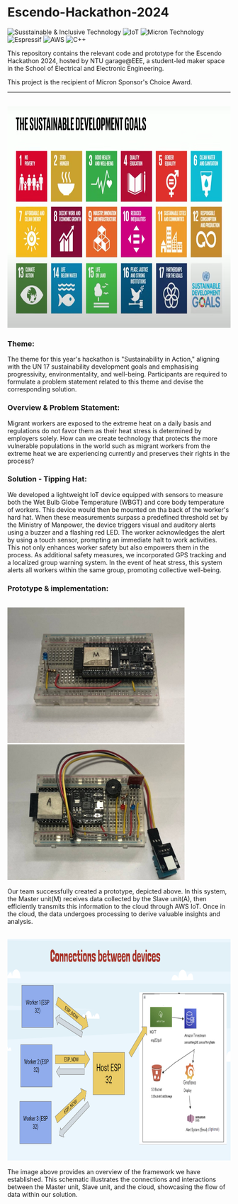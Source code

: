 # Escendo-Hackathon-2024

![Susstainable & Inclusive Technology](https://img.shields.io/badge/Susstainable%20&%20Inclusive%20Technology-8CE67F?style=for-the-badge&logoColor=white)
![IoT](https://img.shields.io/badge/IoT%20-1976D2?style=for-the-badge&logoColor=white)
![Micron Technology](https://img.shields.io/badge/Micron%20Technology-C71A36?style=for-the-badge&logoColor=white)
![Espressif](https://img.shields.io/badge/espressif-E7352C.svg?style=for-the-badge&logo=espressif&logoColor=white)
![AWS](https://img.shields.io/badge/AWS-%23FF9900.svg?style=for-the-badge&logo=amazon-aws&logoColor=white)
![C++](https://img.shields.io/badge/c++-%2300599C.svg?style=for-the-badge&logo=c%2B%2B&logoColor=white)

This repository contains the relevant code and prototype for the Escendo Hackathon 2024, hosted by NTU garage@EEE, a student-led maker space in the School of Electrical and Electronic Engineering.
<br>

This project is the recipient of Micron Sponsor's Choice Award.

---
<br>
<img src="https://github.com/J0JIng/Escendo-Hackathon-2024/blob/main/doc/UN_17_SDG.png" alt="UN_17_SDG" width="9000" height="500">


### Theme:
The theme for this year's hackathon is "Sustainability in Action," aligning with the UN 17 sustainability development goals and emphasising progressivity, environmentality, and well-being. Participants are required to formulate a problem statement related to this theme and devise the corresponding solution.
  
### Overview & Problem Statement:
Migrant workers are exposed to the extreme heat on a daily basis and regulations do not favor them as their heat stress is determined by employers solely. How can we create technology that protects the more vulnerable populations in the world such as migrant workers from the extreme heat we are experiencing currently and preserves their rights in the process?

### Solution - Tipping Hat:
We developed a lightweight IoT device equipped with sensors to measure both the Wet Bulb Globe Temperature (WBGT) and core body temperature of workers. This device would then be mounted on tha back of the worker's hard hat. When these measurements surpass a predefined threshold set by the Ministry of Manpower, the device triggers visual and auditory alerts using a buzzer and a flashing red LED. The worker acknowledges the alert by using a touch sensor, prompting an immediate halt to work activities. This not only enhances worker safety but also empowers them in the process. As additional safety measures, we incorporated GPS tracking and a localized group warning system. In the event of heat stress, this system alerts all workers within the same group, promoting collective well-being.

### Prototype & implementation:
<br>
<div>
    <img src="https://github.com/J0JIng/Escendo-Hackathon-2024/blob/main/doc/Master.jpg" alt="UN_17_SDG" width="400" height="306">
  <img src="https://github.com/J0JIng/Escendo-Hackathon-2024/blob/main/doc/Slave_A.jpg" alt="UN_17_SDG" width="400">
</div>

Our team successfully created a prototype, depicted above. In this system, the Master unit(M) receives data collected by the Slave unit(A), then efficiently transmits this information to the cloud through AWS IoT. Once in the cloud, the data undergoes processing to derive valuable insights and analysis. 

<br>
<img src="https://github.com/J0JIng/Escendo-Hackathon-2024/blob/main/doc/Device_connection.png" alt="UN_17_SDG" width="900" height="500">

The image above provides an overview of the framework we have established. This schematic illustrates the connections and interactions between the Master unit, Slave unit, and the cloud, showcasing the flow of data within our solution.



